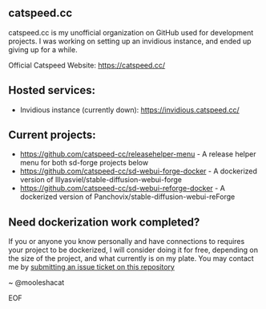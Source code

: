 ## catspeed.cc
catspeed.cc is my unofficial organization on GitHub used for development projects. I was working on setting up an invidious instance, and ended up giving up for a while.

Official Catspeed Website: https://catspeed.cc/

## Hosted services:
- Invidious instance (currently down): https://invidious.catspeed.cc/

## Current projects:
- https://github.com/catspeed-cc/releasehelper-menu - A release helper menu for both sd-forge projects below
- https://github.com/catspeed-cc/sd-webui-forge-docker - A dockerized version of lllyasviel/stable-diffusion-webui-forge
- https://github.com/catspeed-cc/sd-webui-reforge-docker - A dockerized version of Panchovix/stable-diffusion-webui-reForge

## Need dockerization work completed?
If you or anyone you know personally and have connections to requires your project to be dockerized, I will consider doing it for free, depending on the size of the project, and what currently is on my plate. You may contact me by [submitting an issue ticket on this repository](https://github.com/catspeed-cc/sd-webui-forge-docker/issues)


~ @mooleshacat

EOF
